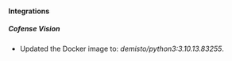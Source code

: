 #### Integrations
##### Cofense Vision
- Updated the Docker image to: *demisto/python3:3.10.13.83255*.
